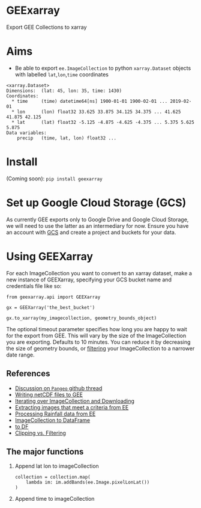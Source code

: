 # GEExarray
Export GEE Collections to xarray

# Aims
- Be able to export `ee.ImageCollection` to python `xarray.Dataset` objects with labelled `lat`,`lon`,`time` coordinates

```
<xarray.Dataset>
Dimensions:  (lat: 45, lon: 35, time: 1430)
Coordinates:
  * time     (time) datetime64[ns] 1900-01-01 1900-02-01 ... 2019-02-01
  * lon      (lon) float32 33.625 33.875 34.125 34.375 ... 41.625 41.875 42.125
  * lat      (lat) float32 -5.125 -4.875 -4.625 -4.375 ... 5.375 5.625 5.875
Data variables:
    precip   (time, lat, lon) float32 ...
```

# Install

(Coming soon):
`pip install geexarray`

# Set up Google Cloud Storage (GCS)

As currently GEE exports only to Google Drive and Google Cloud Storage, we will need to use the latter as an intermediary for now. Ensure you have an account with [GCS](https://cloud.google.com/storage/) and create a project and buckets for your data.

# Using GEEXarray

For each ImageCollection you want to convert to an xarray dataset, make a new instance of GEEXarray, specifying your GCS bucket name and credentials file like so:

```
from geexarray.api import GEEXarray

gx = GEEXarray('the_best_bucket')

gx.to_xarray(my_imagecollection, geometry_bounds_object)
```

The optional timeout parameter specifies how long you are happy to wait for the export from GEE. This will vary by the size of the ImageCollection you are exporting. Defaults to 10 minutes. You can reduce it by decreasing the size of geometry bounds, or [filtering](https://developers.google.com/earth-engine/ic_filtering) your ImageCollection to a narrower date range.

## References
- [Discussion on `Pangeo` github thread](https://github.com/pangeo-data/pangeo/issues/216)
- [Writing netCDF files to GEE](http://arbennett.github.io/software,/hydrology/2017/07/30/netcdfToGEE.html)
- [Iterating over ImageCollection and Downloading](https://stackoverflow.com/a/46961005/9940782)
- [Extracting images that meet a criteria from EE](https://gis.stackexchange.com/questions/315541/extracting-qualified-image-patches-in-google-earth-engine)
- [Processing Rainfall data from EE](https://gis.stackexchange.com/questions/293076/python-script-tool-fails-when-processing-rainfall-data-from-google-earth-engine)
- [ImageCollection to DataFrame](https://gis.stackexchange.com/questions/257727/iterate-over-imagecollection-returning-pandas-dataframe-using-earth-engine-pyt?rq=1)
- [to DF](https://gis.stackexchange.com/a/257748/123489)
- [Clipping vs. Filtering](https://gis.stackexchange.com/questions/247955/clipping-vs-filtering-images-with-a-polygon-google-earth-engine)

## The major functions
1. Append lat lon to imageCollection
    ```
    collection = collection.map(
        lambda im: im.addBands(ee.Image.pixelLonLat())
    )
    ```

2. Append time to imageCollection
    ```

    ```
